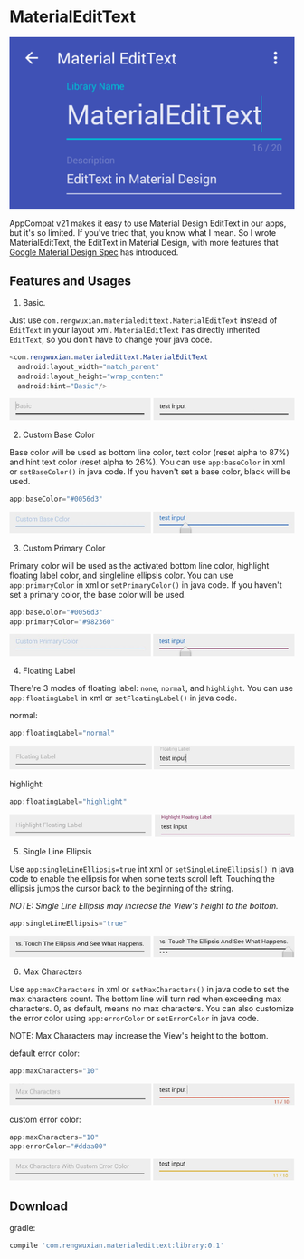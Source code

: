 MaterialEditText
================

![MaterialEditText](./images/material_edittext.png)

AppCompat v21 makes it easy to use Material Design EditText in our apps, but it's so limited. If you've tried that, you know what I mean. So I wrote MaterialEditText, the EditText in Material Design, with more features that [Google Material Design Spec](http://www.google.com/design/spec/components/text-fields.html) has introduced.

## Features and Usages
1. Basic.

  Just use `com.rengwuxian.materialedittext.MaterialEditText` instead of `EditText` in your layout xml. `MaterialEditText` has directly inherited `EditText`, so you don't have to change your java code.
  ```java
  <com.rengwuxian.materialedittext.MaterialEditText
    android:layout_width="match_parent"
    android:layout_height="wrap_content"
    android:hint="Basic"/>
  ```
  ![Basic](./images/basic.jpg)
  
2. Custom Base Color

  Base color will be used as bottom line color, text color (reset alpha to 87%) and hint text color (reset alpha to 26%). You can use `app:baseColor` in xml or `setBaseColor()` in java code. If you haven't set a base color, black will be used.
  
  ```java
  app:baseColor="#0056d3"
  ```
  
  ![BaseColor](./images/custom_base_color.jpg)
  
3. Custom Primary Color

  Primary color will be used as the activated bottom line color, highlight floating label color, and singleline ellipsis color. You can use `app:primaryColor` in xml or `setPrimaryColor()` in java code. If you haven't set a primary color, the base color will be used.
  
  ```java
  app:baseColor="#0056d3"
  app:primaryColor="#982360"
  ```
  
  ![PrimaryColor](./images/custom_primary_color.jpg)
  
4. Floating Label

  There're 3 modes of floating label: `none`, `normal`, and `highlight`. You can use `app:floatingLabel` in xml or `setFloatingLabel()` in java code.
  
  normal:
  
  ```java
  app:floatingLabel="normal"
  ```
  
  ![FloatingLabel](./images/floating_label.jpg)
  
  highlight:
  
  ```java
  app:floatingLabel="highlight"
  ```
  
  ![HighlightFloatingLabel](./images/highlight.jpg)
  
5. Single Line Ellipsis

  Use `app:singleLineEllipsis=true` int xml or `setSingleLineEllipsis()` in java code to enable the ellipsis for when some texts scroll left. Touching the ellipsis jumps the cursor back to the beginning of the string. 
  
  _NOTE: Single Line Ellipsis may increase the View's height to the bottom._
  
  ```java
  app:singleLineEllipsis="true"
  ```
  
  ![SingLineEllipsis](./images/ellipsis.jpg)
  
6. Max Characters

  Use `app:maxCharacters` in xml or `setMaxCharacters()` in java code to set the max characters count. The bottom line will turn red when exceeding max characters. 0, as default, means no max characters. You can also customize the error color using `app:errorColor` or `setErrorColor` in java code.
  
  NOTE: Max Characters may increase the View's height to the bottom.
  
  default error color:
  
  ```java
  app:maxCharacters="10"
  ```
  
  ![MaxCharacters](./images/max_characters.jpg)
  
  custom error color:
  
  ```java
  app:maxCharacters="10"
  app:errorColor="#ddaa00"
  ```
  
  ![CustomErrorColor](./images/custom_error.jpg)
  
## Download

gradle:

```groovy
compile 'com.rengwuxian.materialedittext:library:0.1'
```
